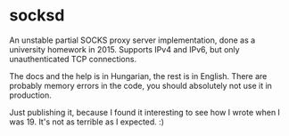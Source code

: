 # socksd
An unstable partial SOCKS proxy server implementation, done as a university homework in 2015. Supports IPv4 and IPv6, but only unauthenticated TCP connections.

The docs and the help is in Hungarian, the rest is in English. There are probably memory errors in the code, you should absolutely not use it in production.

Just publishing it, because I found it interesting to see how I wrote when I was 19. It's not as terrible as I expected. :)
